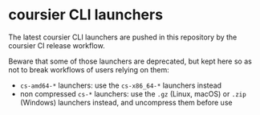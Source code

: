 # coursier CLI launchers

The latest coursier CLI launchers are pushed in this repository by the coursier CI release workflow.

Beware that some of those launchers are deprecated, but kept here so as not to break workflows of users relying on them:
- `cs-amd64-*` launchers: use the `cs-x86_64-*` launchers instead
- non compressed `cs-*` launchers: use the `.gz` (Linux, macOS) or `.zip` (Windows) launchers instead, and uncompress them before use
